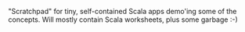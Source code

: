 "Scratchpad" for tiny, self-contained Scala apps demo'ing some of the concepts.
Will mostly contain Scala worksheets, plus some garbage :-)
